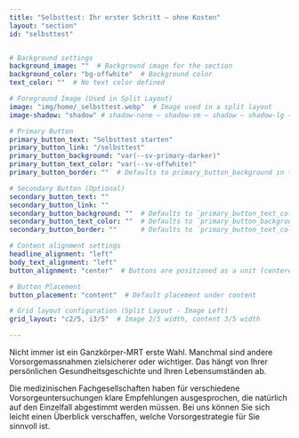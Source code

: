 ```yaml
---
title: "Selbsttest: Ihr erster Schritt – ohne Kosten"
layout: "section"
id: "selbsttest"


# Background settings
background_image: ""  # Background image for the section
background_color: "bg-offwhite"  # Background color
text_color: ""  # No text color defined

# Foreground Image (Used in Split Layout)
image: "img/home/_selbsttest.webp"  # Image used in a split layout
image-shadow: "shadow" # shadow-none – shadow-sm – shadow – shadow-lg – large shadow 

# Primary Button
primary_button_text: "Selbsttest starten"
primary_button_link: "/selbsttest"
primary_button_background: "var(--sv-primary-darker)"
primary_button_text_color: "var(--sv-offwhite)"
primary_button_border: ""  # Defaults to primary_button_background in the partial

# Secondary Button (Optional)
secondary_button_text: ""
secondary_button_link: ""
secondary_button_background: ""  # Defaults to `primary_button_text_color` if left empty
secondary_button_text_color: ""  # Defaults to `primary_button_background` if left empty
secondary_button_border: ""      # Defaults to `primary_button_text_color` if left empty (inverted colors)

# Content alignment settings
headline_alignment: "left"
body_text_alignment: "left"
button_alignment: "center"  # Buttons are positioned as a unit (centered by default)

# Button Placement
button_placement: "content"  # Default placement under content

# Grid layout configuration (Split Layout - Image Left)
grid_layout: "c2/5, i3/5"  # Image 2/5 width, content 3/5 width

---
```


Nicht immer ist ein Ganzkörper-MRT erste Wahl. Manchmal sind andere Vorsorgemassnahmen zielsicherer oder wichtiger. Das hängt von Ihrer persönlichen Gesundheitsgeschichte und Ihren Lebensumständen ab.

Die medizinischen Fachgesellschaften haben für verschiedene Vorsorgeuntersuchungen klare Empfehlungen ausgesprochen, die natürlich auf den Einzelfall abgestimmt werden müssen. Bei uns können Sie sich leicht einen Überblick verschaffen, welche Vorsorgestrategie für Sie sinnvoll ist.
